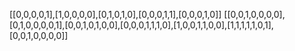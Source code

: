 [[0,0,0,0,1],[1,0,0,0,0],[0,1,0,1,0],[0,0,0,1,1],[0,0,0,1,0]]
[[0,0,1,0,0,0,0],[0,1,0,0,0,0,1],[0,0,1,0,1,0,0],[0,0,0,1,1,1,0],[1,0,0,1,1,0,0],[1,1,1,1,1,0,1],[0,0,1,0,0,0,0]]